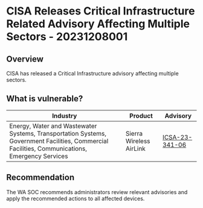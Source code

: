 # CISA Releases Critical Infrastructure Related Advisory Affecting Multiple Sectors - 20231208001

## Overview

CISA has released a Critical Infrastructure advisory affecting multiple sectors.

## What is vulnerable?

| Industry                                                                                                                                       | Product                 | Advisory                                                                         |
| ---------------------------------------------------------------------------------------------------------------------------------------------- | ----------------------- | -------------------------------------------------------------------------------- |
| Energy, Water and Wastewater Systems, Transportation Systems, Government Facilities, Commercial Facilities, Communications, Emergency Services | Sierra Wireless AirLink | [ICSA-23-341-06](https://www.cisa.gov/news-events/ics-advisories/icsa-23-341-06) |

## Recommendation

The WA SOC recommends administrators review relevant advisories and apply the recommended actions to all affected devices.
